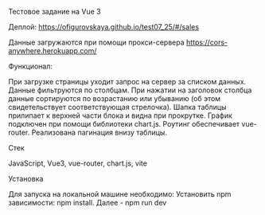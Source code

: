 Тестовое задание на Vue 3

Деплой: https://ofigurovskaya.github.io/test07_25/#/sales

Данные загружаются при помощи прокси-сервера https://cors-anywhere.herokuapp.com/

Функционал:

При загрузке страницы уходит запрос на сервер за списком данных. Данные фильтруются по столбцам. При нажатии на заголовок столбца данные сортируются по возрастанию или убыванию (об этом свидетельствует соответствующая стрелочка). Шапка таблицы прилипает к верхней части блока и видна при прокрутке. График подключен при помощи библиотеки chart.js. Роутинг обеспечивает vue-router. Реализована пагинация внизу таблицы.


Стек

JavaScript, Vue3, vue-router, chart.js, vite

Установка

Для запуска на локальной машине необходимо: Установить npm зависимости: npm install. Далее - npm run dev
